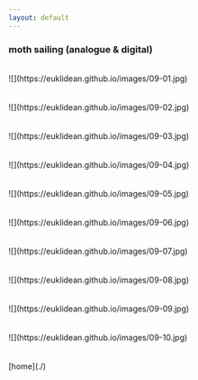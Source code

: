 ```yaml
---
layout: default
---
```


### moth sailing (analogue & digital)

<BR>
![](https://euklidean.github.io/images/09-01.jpg)
<BR>
<BR>
<BR>
![](https://euklidean.github.io/images/09-02.jpg)
<BR>
<BR>
<BR>
![](https://euklidean.github.io/images/09-03.jpg)
<BR>
<BR>
<BR>
![](https://euklidean.github.io/images/09-04.jpg)
<BR>
<BR>
<BR>
![](https://euklidean.github.io/images/09-05.jpg)
<BR>
<BR>
<BR>
![](https://euklidean.github.io/images/09-06.jpg)
<BR>
<BR>
<BR>
![](https://euklidean.github.io/images/09-07.jpg)
<BR>
<BR>
<BR>
![](https://euklidean.github.io/images/09-08.jpg)
<BR>
<BR>
<BR>
![](https://euklidean.github.io/images/09-09.jpg)
<BR>
<BR>
<BR>
![](https://euklidean.github.io/images/09-10.jpg)
<BR>
<BR>
<BR>
[home](./)
